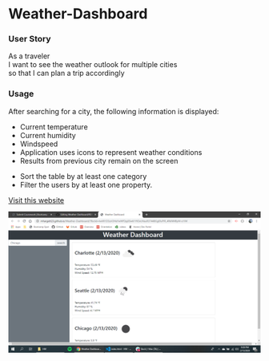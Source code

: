# Weather-Dashboard

### User Story  
As a traveler  
I want to see the weather outlook for multiple cities  
so that I can plan a trip accordingly  

### Usage
After searching for a city, the following information is displayed:  

<ul><li>Current temperature</li>  
<li>Current humidity</li>
<li>Windspeed</li>
<li>Application uses icons to represent weather conditions</li>
<li>Results from previous city remain on the screen</li></ul>

<ul><li>Sort the table by at least one category</li>
<li>Filter the users by at least one property.</li></ul>  

[Visit this website](https://mhargett23.github.io/Weather-Dashboard/)

![Screenshot of Portfolio](./assets/images/wdss.png)